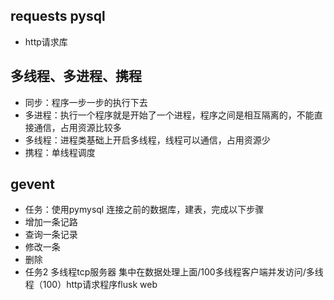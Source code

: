 ## requests pysql
* http请求库
## 多线程、多进程、携程

* 同步：程序一步一步的执行下去
* 多进程：执行一个程序就是开始了一个进程，程序之间是相互隔离的，不能直接通信，占用资源比较多
* 多线程：进程类基础上开启多线程，线程可以通信，占用资源少
* 携程：单线程调度
## gevent
* 任务：使用pymysql 连接之前的数据库，建表，完成以下步骤
* 增加一条记路
* 查询一条记录
* 修改一条
* 删除
* 任务2 多线程tcp服务器   集中在数据处理上面/100多线程客户端并发访问/多线程（100）http请求程序flusk web

